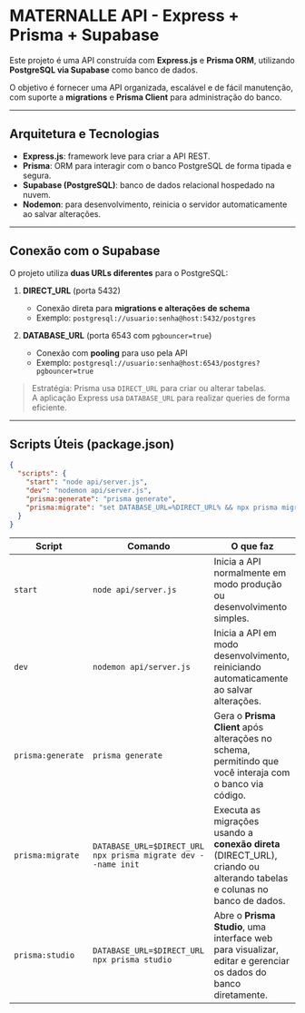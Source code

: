 # MATERNALLE API - Express + Prisma + Supabase

Este projeto é uma API construída com **Express.js** e **Prisma ORM**, utilizando **PostgreSQL via Supabase** como banco de dados.  

O objetivo é fornecer uma API organizada, escalável e de fácil manutenção, com suporte a **migrations** e **Prisma Client** para administração do banco.


---

## Arquitetura e Tecnologias

- **Express.js**: framework leve para criar a API REST.  
- **Prisma**: ORM para interagir com o banco PostgreSQL de forma tipada e segura.  
- **Supabase (PostgreSQL)**: banco de dados relacional hospedado na nuvem.  
- **Nodemon**: para desenvolvimento, reinicia o servidor automaticamente ao salvar alterações.  

---

## Conexão com o Supabase

O projeto utiliza **duas URLs diferentes** para o PostgreSQL:

1. **DIRECT_URL** (porta 5432)  
   - Conexão direta para **migrations e alterações de schema**  
   - Exemplo: `postgresql://usuario:senha@host:5432/postgres`  

2. **DATABASE_URL** (porta 6543 com `pgbouncer=true`)  
   - Conexão com **pooling** para uso pela API  
   - Exemplo: `postgresql://usuario:senha@host:6543/postgres?pgbouncer=true`  

> Estratégia: Prisma usa `DIRECT_URL` para criar ou alterar tabelas.  
> A aplicação Express usa `DATABASE_URL` para realizar queries de forma eficiente.

---

## Scripts Úteis (package.json)

```json
{
  "scripts": {
    "start": "node api/server.js", 
    "dev": "nodemon api/server.js", 
    "prisma:generate": "prisma generate",
    "prisma:migrate": "set DATABASE_URL=%DIRECT_URL% && npx prisma migrate dev --name init",
  }
}
```
| Script            | Comando                                                       | O que faz                                                                                                                |
| ----------------- | ------------------------------------------------------------- | ------------------------------------------------------------------------------------------------------------------------ |
| `start`           | `node api/server.js`                                          | Inicia a API normalmente em modo produção ou desenvolvimento simples.                                                    |
| `dev`             | `nodemon api/server.js`                                       | Inicia a API em modo desenvolvimento, reiniciando automaticamente ao salvar alterações.                                  |
| `prisma:generate` | `prisma generate`                                             | Gera o **Prisma Client** após alterações no schema, permitindo que você interaja com o banco via código.                 |
| `prisma:migrate`  | `DATABASE_URL=$DIRECT_URL npx prisma migrate dev --name init` | Executa as migrações usando a **conexão direta** (DIRECT_URL), criando ou alterando tabelas e colunas no banco de dados. |
| `prisma:studio`   | `DATABASE_URL=$DIRECT_URL npx prisma studio`                  | Abre o **Prisma Studio**, uma interface web para visualizar, editar e gerenciar os dados do banco diretamente.           |
